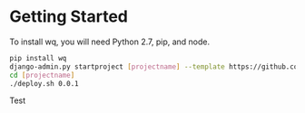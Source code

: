 Getting Started
===============

To install wq, you will need Python 2.7, pip, and node.

```sh
pip install wq
django-admin.py startproject [projectname] --template https://github.com/wq/django-wq-template/archive/master.zip --extension py,json,conf,html,sh
cd [projectname]
./deploy.sh 0.0.1
```

Test